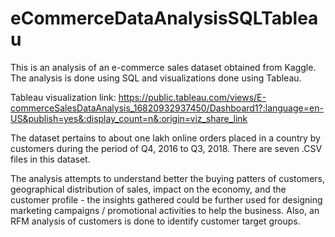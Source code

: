 # eCommerceDataAnalysisSQLTableau
This is an analysis of an e-commerce sales dataset obtained from Kaggle. The analysis is done using SQL and visualizations done using Tableau.

Tableau visualization link:
https://public.tableau.com/views/E-commerceSalesDataAnalysis_16820932937450/Dashboard1?:language=en-US&publish=yes&:display_count=n&:origin=viz_share_link

The dataset pertains to about one lakh online orders placed in a country by customers during the period of Q4, 2016 to Q3, 2018. There are seven .CSV files in this dataset.

The analysis attempts to understand better the buying patters of customers, geographical distribution of sales, impact on the economy, and the customer profile - the insights gathered could be further used for designing marketing campaigns / promotional activities to help the business. Also, an RFM analysis of customers is done to identify customer target groups.
